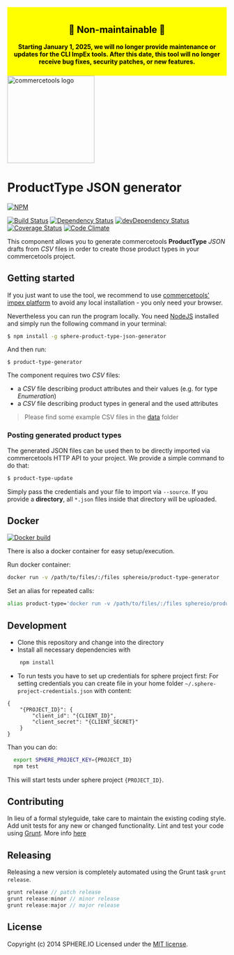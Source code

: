 <div style="background-color: yellow; color: black; padding: 10px; text-align: center; font-weight: bold;">
  <h2>🚨 Non-maintainable 🚨</h2>
  <p>Starting January 1, 2025, we will no longer provide maintenance or updates for the CLI ImpEx tools. After this date, this tool will no longer receive bug fixes, security patches, or new features.</p>
</div>


<img src="https://impex.europe-west1.gcp.commercetools.com/static/images/ct-logo.svg" alt="commercetools logo" width="200">

# ProductType JSON generator

[![NPM](https://nodei.co/npm/sphere-product-type-json-generator.png?downloads=true)](https://www.npmjs.org/package/sphere-product-type-json-generator)

[![Build Status](https://travis-ci.org/sphereio/sphere-product-type-json-generator.png?branch=master)](https://travis-ci.org/sphereio/sphere-product-type-json-generator) [![Dependency Status](https://david-dm.org/sphereio/sphere-product-type-json-generator.png?theme=shields.io)](https://david-dm.org/sphereio/sphere-product-type-json-generator) [![devDependency Status](https://david-dm.org/sphereio/sphere-product-type-json-generator/dev-status.png?theme=shields.io)](https://david-dm.org/sphereio/sphere-product-type-json-generator#info=devDependencies) [![Coverage Status](https://coveralls.io/repos/sphereio/sphere-product-type-json-generator/badge.png?branch=master)](https://coveralls.io/r/sphereio/sphere-product-type-json-generator?branch=master) [![Code Climate](https://codeclimate.com/github/sphereio/sphere-product-type-json-generator.png)](https://codeclimate.com/github/sphereio/sphere-product-type-json-generator)

This component allows you to generate commercetools **ProductType** _JSON_ drafts from _CSV_ files in order to create those product types in your commercetools project.

## Getting started

If you just want to use the tool, we recommend to use [commercetools' impex platform](https://impex.commercetools.com) to avoid any local installation - you only need your browser.

Nevertheless you can run the program locally. You need [NodeJS](https://nodejs.org/download/) installed and simply run the following command in your terminal:

```bash
$ npm install -g sphere-product-type-json-generator
```

And then run:
```
$ product-type-generator
```

The component requires two _CSV_ files:
* a _CSV_ file describing product attributes and their values (e.g. for type _Enumeration_)
* a _CSV_ file describing product types in general and the used attributes

> Please find some example CSV files in the [data](data) folder

### Posting generated product types
The generated JSON files can be used then to be directly imported via commercetools HTTP API to your project.
We provide a simple command to do that:

```bash
$ product-type-update
```

Simply pass the credentials and your file to import via `--source`. If you provide a **directory**, all `*.json` files inside that directory will be uploaded.

## Docker

[![Docker build](http://dockeri.co/image/sphereio/product-type-json-generator)](https://registry.hub.docker.com/u/sphereio/product-type-json-generator/)

There is also a docker container for easy setup/execution.

Run docker container:
```bash
docker run -v /path/to/files/:/files sphereio/product-type-generator
```

Set an alias for repeated calls:
```bash
alias product-type='docker run -v /path/to/files/:/files sphereio/product-type-generator'
```

## Development

* Clone this repository and change into the directory
* Install all necessary dependencies with

```bash
    npm install
```

* To run tests you have to set up credentials for sphere project first:
  For setting credentials you can create file in your home folder `~/.sphere-project-credentials.json` with content:
  
```
{
    "{PROJECT_ID}": {
        "client_id": "{CLIENT_ID}",
        "client_secret": "{CLIENT_SECRET}"
    }
}
```

 Than you can do:

```bash
  export SPHERE_PROJECT_KEY={PROJECT_ID}
  npm test
```

 This will start tests under sphere project `{PROJECT_ID}`.
  
## Contributing
In lieu of a formal styleguide, take care to maintain the existing coding style. Add unit tests for any new or changed functionality. Lint and test your code using [Grunt](http://gruntjs.com/).
More info [here](CONTRIBUTING.md)

## Releasing
Releasing a new version is completely automated using the Grunt task `grunt release`.

```javascript
grunt release // patch release
grunt release:minor // minor release
grunt release:major // major release
```

## License
Copyright (c) 2014 SPHERE.IO
Licensed under the [MIT license](LICENSE-MIT).
